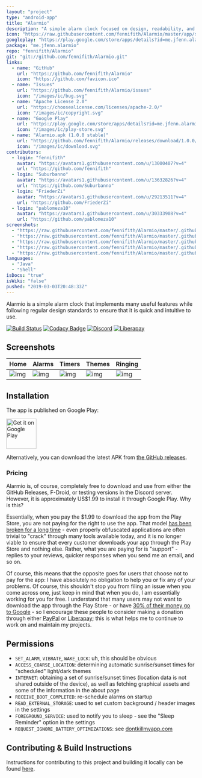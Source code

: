 ```yaml
---
layout: "project"
type: "android-app"
title: "Alarmio"
description: "A simple alarm clock focused on design, readability, and internet radio."
icon: "https://raw.githubusercontent.com/fennifith/Alarmio/master/app/src/main/ic_launcher-web.png"
googleplay: "https://play.google.com/store/apps/details?id=me.jfenn.alarmio"
package: "me.jfenn.alarmio"
repo: "fennifith/Alarmio"
git: "git://github.com/fennifith/Alarmio.git"
links: 
  - name: "GitHub"
    url: "https://github.com/fennifith/Alarmio"
    icon: "https://github.com/favicon.ico"
  - name: "Issues"
    url: "https://github.com/fennifith/Alarmio/issues"
    icon: "/images/ic/bug.svg"
  - name: "Apache License 2.0"
    url: "https://choosealicense.com/licenses/apache-2.0/"
    icon: "/images/ic/copyright.svg"
  - name: "Google Play"
    url: "https://play.google.com/store/apps/details?id=me.jfenn.alarmio"
    icon: "/images/ic/play-store.svg"
  - name: "Alarmio.apk (1.0.0 stable)"
    url: "https://github.com/fennifith/Alarmio/releases/download/1.0.0/Alarmio.apk"
    icon: "/images/ic/download.svg"
contributors: 
  - login: "fennifith"
    avatar: "https://avatars1.githubusercontent.com/u/13000407?v=4"
    url: "https://github.com/fennifith"
  - login: "Suburbanno"
    avatar: "https://avatars1.githubusercontent.com/u/13632826?v=4"
    url: "https://github.com/Suburbanno"
  - login: "FriederZi"
    avatar: "https://avatars1.githubusercontent.com/u/29213511?v=4"
    url: "https://github.com/FriederZi"
  - login: "pablomeza10"
    avatar: "https://avatars3.githubusercontent.com/u/30333908?v=4"
    url: "https://github.com/pablomeza10"
screenshots: 
  - "https://raw.githubusercontent.com/fennifith/Alarmio/master/.github/images/home.png"
  - "https://raw.githubusercontent.com/fennifith/Alarmio/master/.github/images/alarms.png"
  - "https://raw.githubusercontent.com/fennifith/Alarmio/master/.github/images/timers.png"
  - "https://raw.githubusercontent.com/fennifith/Alarmio/master/.github/images/themes.png"
  - "https://raw.githubusercontent.com/fennifith/Alarmio/master/.github/images/alert.gif"
languages: 
  - "Java"
  - "Shell"
isDocs: "true"
isWiki: "false"
pushed: "2019-03-03T20:48:33Z"
---
```


Alarmio is a simple alarm clock that implements many useful features while following regular design standards to ensure that it is quick and intuitive to use.

[![Build Status](https://travis-ci.com/fennifith/Alarmio.svg?branch=master)](https://travis-ci.com/fennifith/Alarmio)
[![Codacy Badge](https://api.codacy.com/project/badge/Grade/e214b14f27464ce39a24539fc0ca27a5)](https://www.codacy.com/app/fennifith/Alarmio?utm_source=github.com&amp;utm_medium=referral&amp;utm_content=fennifith/Alarmio&amp;utm_campaign=Badge_Grade)
[![Discord](https://img.shields.io/discord/514625116706177035.svg?logo=discord&colorB=7289da)](https://discord.gg/kgqJ5hM)
[![Liberapay](https://img.shields.io/badge/liberapay-donate-yellow.svg?logo=liberapay)](https://jfenn.me/links/liberapay)


## Screenshots

| Home | Alarms | Timers | Themes | Ringing |
|------|--------|--------|--------|---------|
| ![img](https://github.com/fennifith/Alarmio/blob/master/./.github/images/home.png?raw=true) | ![img](https://github.com/fennifith/Alarmio/blob/master/./.github/images/alarms.png?raw=true) | ![img](https://github.com/fennifith/Alarmio/blob/master/./.github/images/timers.png?raw=true) | ![img](https://github.com/fennifith/Alarmio/blob/master/./.github/images/themes.png?raw=true) | ![img](https://github.com/fennifith/Alarmio/blob/master/./.github/images/alert.gif?raw=true) |

## Installation

The app is published on Google Play:

[<img src="https://play.google.com/intl/en_us/badges/images/generic/en_badge_web_generic.png"
    alt="Get it on Google Play"
    height="80">](https://play.google.com/store/apps/details?id=me.jfenn.alarmio)

Alternatively, you can download the latest APK from [the GitHub releases](https://github.com/fennifith/Alarmio/blob/master/../../releases/).

### Pricing

Alarmio is, of course, completely free to download and use from either the GitHub Releases, F-Droid, or testing versions in the Discord server. However, it is approximately US$1.99 to install it through Google Play. Why is this?

Essentially, when you pay the $1.99 to download the app from the Play Store, you are not paying for the right to use the app. That model [has been broken for a long time](https://updato.com/android-apps/cracked-android-apps-avoid-get-paid-apps-free) - even properly obfuscated applications are often trivial to "crack" through many tools available today, and it is no longer viable to ensure that every customer downloads your app through the Play Store and nothing else. Rather, what you are paying for is "support" - replies to your reviews, quicker responses when you send me an email, and so on.

Of course, this means that the opposite goes for users that choose not to pay for the app: I have absolutely no obligation to help you or fix any of your problems. Of course, this shouldn't stop you from filing an issue when you come across one, just keep in mind that when you do, I am essentially working for you for free. I understand that many users may not want to download the app through the Play Store - or have [30% of their money go to Google](https://support.google.com/googleplay/android-developer/answer/112622) - so I encourage these people to consider making a donation through either [PayPal](https://jfenn.me/links/paypal) or [Liberapay](https://jfenn.me/links/liberapay); this is what helps me to continue to work on and maintain my projects.

## Permissions

- `SET_ALARM`, `VIBRATE`, `WAKE_LOCK`: uh, this should be obvious
- `ACCESS_COARSE_LOCATION`: determining automatic sunrise/sunset times for "scheduled" light/dark themes
- `INTERNET`: obtaining a set of sunrise/sunset times (location data is not shared outside of the device), as well as fetching graphical assets and some of the information in the about page
- `RECEIVE_BOOT_COMPLETED`: re-schedule alarms on startup
- `READ_EXTERNAL_STORAGE`: used to set custom background / header images in the settings
- `FOREGROUND_SERVICE`: used to notify you to sleep - see the "Sleep Reminder" option in the settings
- `REQUEST_IGNORE_BATTERY_OPTIMIZATIONS`: see [dontkillmyapp.com](https://dontkillmyapp.com/)

## Contributing & Build Instructions

Instructions for contributing to this project and building it locally can be found [here](https://github.com/fennifith/Alarmio/blob/master/./.github/CONTRIBUTING.md).
